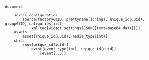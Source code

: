 #

    document
        ...
        source_configuration
            source[factoryGUID, prettyname(string), unique_id(uuid), groupGUID, categories(int)]
                xml_tag[widget_settings(JSON([text=base64 data]))]
        assets
            asset[unique_id(uuid), media_type(int)]
        shots
            shot[unique_id(uuid)]
                event[event_type(int), unique_id(uuid)]
                    [event[...]]
